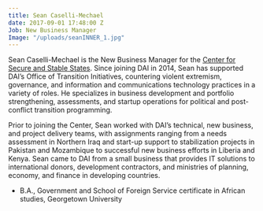 ```yaml
---
title: Sean Caselli-Mechael
date: 2017-09-01 17:48:00 Z
Job: New Business Manager
Image: "/uploads/seanINNER_1.jpg"
---
```


Sean Caselli-Mechael is the New Business Manager for the [Center for Secure and Stable States](https://www.dai.com/our-work/solutions/fragile-states). Since joining DAI in 2014, Sean has supported DAI’s Office of Transition Initiatives, countering violent extremism, governance, and information and communications technology practices in a variety of roles. He specializes in business development and portfolio strengthening, assessments, and startup operations for political and post-conflict transition programming. 

<!--more-->

Prior to joining the Center, Sean worked with DAI’s technical, new business, and project delivery teams, with assignments ranging from a needs assessment in Northern Iraq and start-up support to stabilization projects in Pakistan and Mozambique to successful new business efforts in Liberia and Kenya. Sean came to DAI from a small business that provides IT solutions to international donors, development contractors, and ministries of planning, economy, and finance in developing countries.

* B.A., Government and School of Foreign Service certificate in African studies, Georgetown University